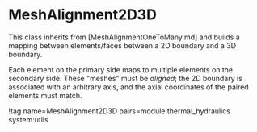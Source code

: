 # MeshAlignment2D3D

This class inherits from [MeshAlignmentOneToMany.md] and builds a mapping between
elements/faces between a 2D boundary and a 3D boundary.

Each element on the primary side maps to multiple elements on the secondary side.
These "meshes" must be *aligned*; the 2D boundary is associated
with an arbitrary axis, and the axial coordinates of the paired elements must
match.

!tag name=MeshAlignment2D3D pairs=module:thermal_hydraulics system:utils
